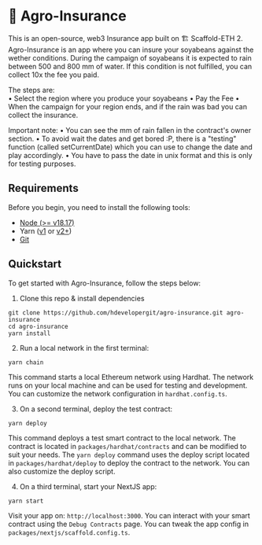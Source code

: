 # 🔅 Agro-Insurance

This is an open-source, web3 Insurance app built on 🏗 Scaffold-ETH 2.
Agro-Insurance is an app where you can insure your soyabeans against the wether conditions. During the campaign of soyabeans it is expected to rain between 500 and 800 mm of water. If this condition is not fulfilled, you can collect 10x the fee you paid.

The steps are:<br/>
• Select the region where you produce your soyabeans
• Pay the Fee
• When the campaign for your region ends, and if the rain was bad you can collect the insurance.

Important note:
• You can see the mm of rain fallen in the contract's owner section.
• To avoid wait the dates and get bored :P, there is a "testing" function (called setCurrentDate) which you can use to change the date and play accordingly.
• You have to pass the date in unix format and this is only for testing purposes.

## Requirements

Before you begin, you need to install the following tools:

- [Node (>= v18.17)](https://nodejs.org/en/download/)
- Yarn ([v1](https://classic.yarnpkg.com/en/docs/install/) or [v2+](https://yarnpkg.com/getting-started/install))
- [Git](https://git-scm.com/downloads)

## Quickstart

To get started with Agro-Insurance, follow the steps below:

1. Clone this repo & install dependencies

```
git clone https://github.com/hdevelopergit/agro-insurance.git agro-insurance
cd agro-insurance
yarn install
```

2. Run a local network in the first terminal:

```
yarn chain
```

This command starts a local Ethereum network using Hardhat. The network runs on your local machine and can be used for testing and development. You can customize the network configuration in `hardhat.config.ts`.

3. On a second terminal, deploy the test contract:

```
yarn deploy
```

This command deploys a test smart contract to the local network. The contract is located in `packages/hardhat/contracts` and can be modified to suit your needs. The `yarn deploy` command uses the deploy script located in `packages/hardhat/deploy` to deploy the contract to the network. You can also customize the deploy script.

4. On a third terminal, start your NextJS app:

```
yarn start
```

Visit your app on: `http://localhost:3000`. You can interact with your smart contract using the `Debug Contracts` page. You can tweak the app config in `packages/nextjs/scaffold.config.ts`.
